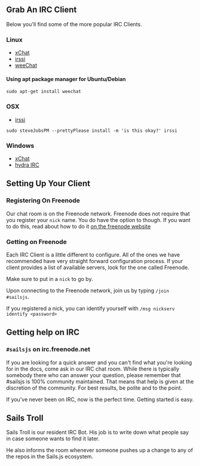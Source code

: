## Grab An IRC Client
Below you'll find some of the more popular IRC Clients.

### Linux
 - [xChat](http://xchat.org)
 - [irssi](http://irssi.org)
 - [weeChat](http://www.weechat.org)

#### Using apt package manager for Ubuntu/Debian
```
sudo apt-get install weechat

```

### OSX
- [irssi](http://irssi.org)

```
sudo steveJobsPM --prettyPlease install -m 'is this okay?' irssi

```
### Windows
 - [xChat](http://xchat.org)
 - [hydra IRC](http://www.hydrairc.com/content/downloads)
 

## Setting Up Your Client
### Registering On Freenode
Our chat room is on the Freenode network.  Freenode does not require that you register your `nick` name.  You do have the option to though.  If you want to do this, read about how to do it [on the freenode website](https://freenode.net/faq.shtml#registering)

### Getting on Freenode

Each IRC Client is a little different to configure.  All of the ones we have recommended have very straight forward configuration process.  If your client provides a list of available servers, look for the one called Freenode.

Make sure to put in a `nick` to go by.

Upon connecting to the Freenode network, join us by typing `/join #sailsjs`.

If you registered a nick, you can identify yourself with `/msg nickserv identify <password>`


## Getting help on IRC

### `#sailsjs` on irc.freenode.net
If you are looking for a quick answer and you can't find what you're looking for in the docs, come ask in our IRC chat room.  While there is typically somebody there who can answer your question, please remember that #sailsjs is 100% community maintained. That means that help is given at the discretion of the community.  For best results, be polite and to the point.

If you've never been on IRC, now is the perfect time.  Getting started is easy.


## Sails Troll
Sails Troll is our resident IRC Bot.  His job is to write down what people say in case someone wants to find it later.

He also informs the room whenever someone pushes up a change to any of the repos in the Sails.js ecosystem.


<docmeta name="displayName" value="#sailsjs on IRC">
